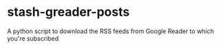 stash-greader-posts
===================

A python script to download the RSS feeds from Google Reader to which you're subscribed
